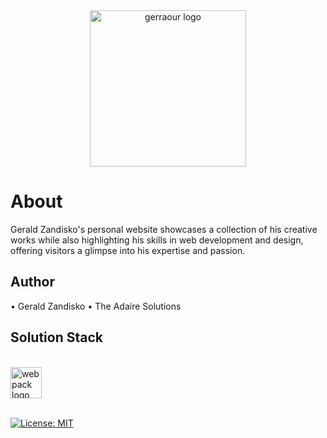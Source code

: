 <div align="center">
  <picture>
    <source media="(prefers-color-scheme: dark)" srcset="https://firebasestorage.googleapis.com/v0/b/gerraour-bee69.appspot.com/o/github-readme-logo%2Fgithub-logo-dark.png?alt=media&token=b9fe1ea2-08aa-46ff-b832-fdfb7d374034" width="250">
    <source media="(prefers-color-scheme: light)" srcset="https://firebasestorage.googleapis.com/v0/b/gerraour-bee69.appspot.com/o/github-readme-logo%2Fgithub-logo-light.png?alt=media&token=4bf9b104-97b4-49de-83bd-c92a468bcb39" width="250">
    <img alt="gerraour logo" src="https://firebasestorage.googleapis.com/v0/b/gerraour-bee69.appspot.com/o/github-readme-logo%2Fgithub-logo-light.png?alt=media&token=4bf9b104-97b4-49de-83bd-c92a468bcb39">
  </picture>
</div>

# About

Gerald Zandisko's personal website showcases a collection of his creative works while also highlighting his skills in web development and design, offering visitors a glimpse into his expertise and passion.

## Author

• Gerald Zandisko
• The Adaire Solutions

## Solution Stack

<br />

<div>
  <picture>
    <source media="(prefers-color-scheme: dark)" srcset="https://raw.githubusercontent.com/webpack/media/90b54d02fa1cfc8aa864a8322202f74ac000f5d2/logo/logo-on-dark-bg.svg" height="50">
    <source media="(prefers-color-scheme: light)" srcset="https://raw.githubusercontent.com/webpack/media/90b54d02fa1cfc8aa864a8322202f74ac000f5d2/logo/logo-on-white-bg.svg" height="50">
    <img alt="webpack logo" src="https://raw.githubusercontent.com/webpack/media/90b54d02fa1cfc8aa864a8322202f74ac000f5d2/logo/logo-on-white-bg.svg">
  <picture>
</div>

<br />

[![License: MIT](https://img.shields.io/badge/License-MIT-yellow.svg)](https://opensource.org/licenses/MIT)
